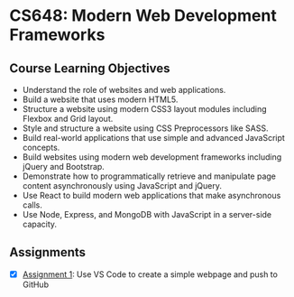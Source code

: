 # CS648: Modern Web Development Frameworks

## Course Learning Objectives
* Understand the role of websites and web applications. 
* Build a website that uses modern HTML5.
* Structure a website using modern CSS3 layout modules including Flexbox and Grid layout.
* Style and structure a website using CSS Preprocessors like SASS.
* Build real-world applications that use simple and advanced JavaScript concepts.
* Build websites using modern web development frameworks including jQuery and Bootstrap.
* Demonstrate how to programmatically retrieve and manipulate page content asynchronously using JavaScript and jQuery.
* Use React to build modern web applications that make asynchronous calls.
* Use Node, Express, and MongoDB with JavaScript in a server-side capacity.

## Assignments
- [x] [Assignment 1](/assignment1): Use VS Code to create a simple webpage and push to GitHub
